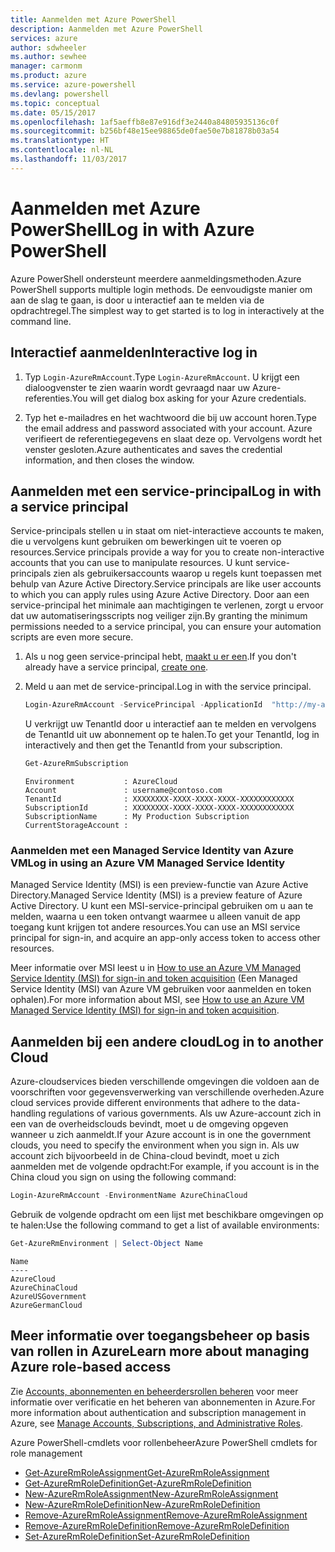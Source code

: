```yaml
---
title: Aanmelden met Azure PowerShell
description: Aanmelden met Azure PowerShell
services: azure
author: sdwheeler
ms.author: sewhee
manager: carmonm
ms.product: azure
ms.service: azure-powershell
ms.devlang: powershell
ms.topic: conceptual
ms.date: 05/15/2017
ms.openlocfilehash: 1af5aeffb8e87e916df3e2440a84805935136c0f
ms.sourcegitcommit: b256bf48e15ee98865de0fae50e7b81878b03a54
ms.translationtype: HT
ms.contentlocale: nl-NL
ms.lasthandoff: 11/03/2017
---
```

# <a name="log-in-with-azure-powershell"></a><span data-ttu-id="3daec-103">Aanmelden met Azure PowerShell</span><span class="sxs-lookup"><span data-stu-id="3daec-103">Log in with Azure PowerShell</span></span>

<span data-ttu-id="3daec-104">Azure PowerShell ondersteunt meerdere aanmeldingsmethoden.</span><span class="sxs-lookup"><span data-stu-id="3daec-104">Azure PowerShell supports multiple login methods.</span></span> <span data-ttu-id="3daec-105">De eenvoudigste manier om aan de slag te gaan, is door u interactief aan te melden via de opdrachtregel.</span><span class="sxs-lookup"><span data-stu-id="3daec-105">The simplest way to get started is to log in interactively at the command line.</span></span>

## <a name="interactive-log-in"></a><span data-ttu-id="3daec-106">Interactief aanmelden</span><span class="sxs-lookup"><span data-stu-id="3daec-106">Interactive log in</span></span>

1. <span data-ttu-id="3daec-107">Typ `Login-AzureRmAccount`.</span><span class="sxs-lookup"><span data-stu-id="3daec-107">Type `Login-AzureRmAccount`.</span></span> <span data-ttu-id="3daec-108">U krijgt een dialoogvenster te zien waarin wordt gevraagd naar uw Azure-referenties.</span><span class="sxs-lookup"><span data-stu-id="3daec-108">You will get dialog box asking for your Azure credentials.</span></span>

2. <span data-ttu-id="3daec-109">Typ het e-mailadres en het wachtwoord die bij uw account horen.</span><span class="sxs-lookup"><span data-stu-id="3daec-109">Type the email address and password associated with your account.</span></span> <span data-ttu-id="3daec-110">Azure verifieert de referentiegegevens en slaat deze op. Vervolgens wordt het venster gesloten.</span><span class="sxs-lookup"><span data-stu-id="3daec-110">Azure authenticates and saves the credential information, and then closes the window.</span></span>

## <a name="log-in-with-a-service-principal"></a><span data-ttu-id="3daec-111">Aanmelden met een service-principal</span><span class="sxs-lookup"><span data-stu-id="3daec-111">Log in with a service principal</span></span>

<span data-ttu-id="3daec-112">Service-principals stellen u in staat om niet-interactieve accounts te maken, die u vervolgens kunt gebruiken om bewerkingen uit te voeren op resources.</span><span class="sxs-lookup"><span data-stu-id="3daec-112">Service principals provide a way for you to create non-interactive accounts that you can use to manipulate resources.</span></span> <span data-ttu-id="3daec-113">U kunt service-principals zien als gebruikersaccounts waarop u regels kunt toepassen met behulp van Azure Active Directory.</span><span class="sxs-lookup"><span data-stu-id="3daec-113">Service principals are like user accounts to which you can apply rules using Azure Active Directory.</span></span> <span data-ttu-id="3daec-114">Door aan een service-principal het minimale aan machtigingen te verlenen, zorgt u ervoor dat uw automatiseringsscripts nog veiliger zijn.</span><span class="sxs-lookup"><span data-stu-id="3daec-114">By granting the minimum permissions needed to a service principal, you can ensure your automation scripts are even more secure.</span></span>

1. <span data-ttu-id="3daec-115">Als u nog geen service-principal hebt, [maakt u er een](create-azure-service-principal-azureps.md).</span><span class="sxs-lookup"><span data-stu-id="3daec-115">If you don't already have a service principal, [create one](create-azure-service-principal-azureps.md).</span></span>

2. <span data-ttu-id="3daec-116">Meld u aan met de service-principal.</span><span class="sxs-lookup"><span data-stu-id="3daec-116">Log in with the service principal.</span></span>

    ```powershell
    Login-AzureRmAccount -ServicePrincipal -ApplicationId  "http://my-app" -Credential $pscredential -TenantId $tenantid
    ```

    <span data-ttu-id="3daec-117">U verkrijgt uw TenantId door u interactief aan te melden en vervolgens de TenantId uit uw abonnement op te halen.</span><span class="sxs-lookup"><span data-stu-id="3daec-117">To get your TenantId, log in interactively and then get the TenantId from your subscription.</span></span>

    ```powershell
    Get-AzureRmSubscription
    ```

    ```
    Environment           : AzureCloud
    Account               : username@contoso.com
    TenantId              : XXXXXXXX-XXXX-XXXX-XXXX-XXXXXXXXXXXX
    SubscriptionId        : XXXXXXXX-XXXX-XXXX-XXXX-XXXXXXXXXXXX
    SubscriptionName      : My Production Subscription
    CurrentStorageAccount :
    ```

### <a name="log-in-using-an-azure-vm-managed-service-identity"></a><span data-ttu-id="3daec-118">Aanmelden met een Managed Service Identity van Azure VM</span><span class="sxs-lookup"><span data-stu-id="3daec-118">Log in using an Azure VM Managed Service Identity</span></span>

<span data-ttu-id="3daec-119">Managed Service Identity (MSI) is een preview-functie van Azure Active Directory.</span><span class="sxs-lookup"><span data-stu-id="3daec-119">Managed Service Identity (MSI) is a preview feature of Azure Active Directory.</span></span> <span data-ttu-id="3daec-120">U kunt een MSI-service-principal gebruiken om u aan te melden, waarna u een token ontvangt waarmee u alleen vanuit de app toegang kunt krijgen tot andere resources.</span><span class="sxs-lookup"><span data-stu-id="3daec-120">You can use an MSI service principal for sign-in, and acquire an app-only access token to access other resources.</span></span>

<span data-ttu-id="3daec-121">Meer informatie over MSI leest u in [How to use an Azure VM Managed Service Identity (MSI) for sign-in and token acquisition](/azure/active-directory/msi-how-to-get-access-token-using-msi) (Een Managed Service Identity (MSI) van Azure VM gebruiken voor aanmelden en token ophalen).</span><span class="sxs-lookup"><span data-stu-id="3daec-121">For more information about MSI, see [How to use an Azure VM Managed Service Identity (MSI) for sign-in and token acquisition](/azure/active-directory/msi-how-to-get-access-token-using-msi).</span></span>

## <a name="log-in-to-another-cloud"></a><span data-ttu-id="3daec-122">Aanmelden bij een andere cloud</span><span class="sxs-lookup"><span data-stu-id="3daec-122">Log in to another Cloud</span></span>

<span data-ttu-id="3daec-123">Azure-cloudservices bieden verschillende omgevingen die voldoen aan de voorschriften voor gegevensverwerking van verschillende overheden.</span><span class="sxs-lookup"><span data-stu-id="3daec-123">Azure cloud services provide different environments that adhere to the data-handling regulations of various governments.</span></span> <span data-ttu-id="3daec-124">Als uw Azure-account zich in een van de overheidsclouds bevindt, moet u de omgeving opgeven wanneer u zich aanmeldt.</span><span class="sxs-lookup"><span data-stu-id="3daec-124">If your Azure account is in one the government clouds, you need to specify the environment when you sign in.</span></span> <span data-ttu-id="3daec-125">Als uw account zich bijvoorbeeld in de China-cloud bevindt, moet u zich aanmelden met de volgende opdracht:</span><span class="sxs-lookup"><span data-stu-id="3daec-125">For example, if you account is in the China cloud you sign on using the following command:</span></span>

```powershell
Login-AzureRmAccount -EnvironmentName AzureChinaCloud
```

<span data-ttu-id="3daec-126">Gebruik de volgende opdracht om een lijst met beschikbare omgevingen op te halen:</span><span class="sxs-lookup"><span data-stu-id="3daec-126">Use the following command to get a list of available environments:</span></span>

```powershell
Get-AzureRmEnvironment | Select-Object Name
```

```
Name
----
AzureCloud
AzureChinaCloud
AzureUSGovernment
AzureGermanCloud
```

## <a name="learn-more-about-managing-azure-role-based-access"></a><span data-ttu-id="3daec-127">Meer informatie over toegangsbeheer op basis van rollen in Azure</span><span class="sxs-lookup"><span data-stu-id="3daec-127">Learn more about managing Azure role-based access</span></span>

<span data-ttu-id="3daec-128">Zie [Accounts, abonnementen en beheerdersrollen beheren](/azure/active-directory/role-based-access-control-configure) voor meer informatie over verificatie en het beheren van abonnementen in Azure.</span><span class="sxs-lookup"><span data-stu-id="3daec-128">For more information about authentication and subscription management in Azure, see [Manage Accounts, Subscriptions, and Administrative Roles](/azure/active-directory/role-based-access-control-configure).</span></span>

<span data-ttu-id="3daec-129">Azure PowerShell-cmdlets voor rollenbeheer</span><span class="sxs-lookup"><span data-stu-id="3daec-129">Azure PowerShell cmdlets for role management</span></span>

* [<span data-ttu-id="3daec-130">Get-AzureRmRoleAssignment</span><span class="sxs-lookup"><span data-stu-id="3daec-130">Get-AzureRmRoleAssignment</span></span>](/powershell/module/AzureRM.Resources/Get-AzureRmRoleAssignment)
* [<span data-ttu-id="3daec-131">Get-AzureRmRoleDefinition</span><span class="sxs-lookup"><span data-stu-id="3daec-131">Get-AzureRmRoleDefinition</span></span>](/powershell/module/AzureRM.Resources/Get-AzureRmRoleDefinition)
* [<span data-ttu-id="3daec-132">New-AzureRmRoleAssignment</span><span class="sxs-lookup"><span data-stu-id="3daec-132">New-AzureRmRoleAssignment</span></span>](/powershell/module/AzureRM.Resources/New-AzureRmRoleAssignment)
* [<span data-ttu-id="3daec-133">New-AzureRmRoleDefinition</span><span class="sxs-lookup"><span data-stu-id="3daec-133">New-AzureRmRoleDefinition</span></span>](/powershell/module/AzureRM.Resources/New-AzureRmRoleDefinition)
* [<span data-ttu-id="3daec-134">Remove-AzureRmRoleAssignment</span><span class="sxs-lookup"><span data-stu-id="3daec-134">Remove-AzureRmRoleAssignment</span></span>](/powershell/module/AzureRM.Resources/Remove-AzureRmRoleAssignment)
* [<span data-ttu-id="3daec-135">Remove-AzureRmRoleDefinition</span><span class="sxs-lookup"><span data-stu-id="3daec-135">Remove-AzureRmRoleDefinition</span></span>](/powershell/module/AzureRM.Resources/Remove-AzureRmRoleDefinition)
* [<span data-ttu-id="3daec-136">Set-AzureRmRoleDefinition</span><span class="sxs-lookup"><span data-stu-id="3daec-136">Set-AzureRmRoleDefinition</span></span>](/powershell/moduel/AzureRM.Resources/Set-AzureRmRoleDefinition)
